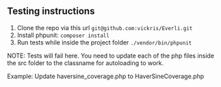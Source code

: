 ## Testing instructions
1. Clone the repo via this url `git@github.com:vickris/Everli.git`
2. Install phpunit: `composer install`
3. Run tests while inside the project folder `./vendor/bin/phpunit`

NOTE: Tests will fail here. You need to update each of the php files inside the src folder to the classname for autoloading to work.

Example: Update haversine_coverage.php to HaverSineCoverage.php
